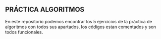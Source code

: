## PRÁCTICA ALGORITMOS
En este repositorio podemos encontrar los 5 ejercicios de la práctica de algoritmos con todos sus apartados, los códigos estan comentados y son todos funcionales.
